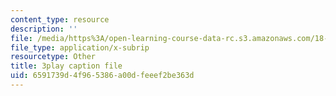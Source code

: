 ```yaml
---
content_type: resource
description: ''
file: /media/https%3A/open-learning-course-data-rc.s3.amazonaws.com/18-01sc-single-variable-calculus-fall-2010/6591739d4f965386a00dfeeef2be363d_BGE3wb7H2PA.vtt
file_type: application/x-subrip
resourcetype: Other
title: 3play caption file
uid: 6591739d-4f96-5386-a00d-feeef2be363d
---
```

